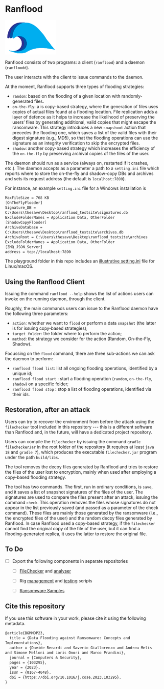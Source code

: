 # Ranflood

<img src="icon.png?raw=true" width="33%">

Ranflood consists of two programs: a client (`ranflood`) and a daemon (`ranfloodd`).

The user interacts with the client to issue commands to the daemon.

At the moment, Ranflood supports three types of flooding strategies:

- `random`: based on the flooding of a given location with randomly-generated files.
- `on-the-fly`:  a is copy-based strategy, where the generation of files uses copies of actual files found at a flooding location. File replication adds a layer of defence as it helps to increase the likelihood of preserving the users’ files by generating additional, valid copies that might escape the ransomware.
This strategy introduces a new `snapshoot` action that precedes the flooding one, which saves a list of the valid files with their digest signature (e.g., MD5), so that the flooding operations can use the signature as an integrity verification to skip the encrypted files. 
- `shadow`: another copy-based strategy which increases the efficiency of the `on-the-fly` by preserving archival copies of the files of the user.

The daemon should run as a service (always on, restarted if it crashes, etc.). The daemon accepts as a parameter a path to a `setting.ini` file which reports where to store the on-the-fly and shadow-copy DBs and archives and sets its request address (the default is `localhost:7890`).

For instance, an example `setting.ini` file for a Windows installation is

```[RandomFlooder]
MaxFileSize = 768 KB
[OnTheFlyFlooder]
Signature_DB = C:\Users\thesave\Desktop\ranflood_testsite\signatures.db
ExcludeFolderNames = Application Data, OtherFolder
[ShadowCopyFlooder]
ArchiveDatabase = C:\Users\thesave\Desktop\ranflood_testsite\archives.db
ArchiveRoot = C:\Users\thesave\Desktop\ranflood_testsite\archives
ExcludeFolderNames = Application Data, OtherFolder
[ZMQ_JSON_Server]
address = tcp://localhost:7890
```

The playground folder in this repo includes an [illustrative setting.ini](https://github.com/thesave/ranflood/blob/master/src/tests/java/playground/settings.ini) file for Linux/macOS.

## Using the Ranflood Client

Issuing the command `ranflood --help` shows the list of actions users can invoke on the running daemon, through the client.

Roughly, the main commands users can issue to the Ranflood daemon have the following three parameters:

- `action`: whether we want to `flood` or perform a data `snapshot` (the latter is for issuing copy-based strategies);
- `target folder`: the folder where to perform the action;
- `method`: the strategy we consider for the action (Random, On-the-Fly, Shadow).

Focussing on the `flood` command, there are three sub-actions we can ask the daemon to perform:

- `ranflood flood list`: list all ongoing flooding operations, identified by a unique id;
- `ranflood flood start` <method> <targetFolder>: start a flooding operation (`random`, `on-the-fly`, `shadow`) on a specific folder;
- `ranflood flood stop` <method> <ids>: stop a list of flooding operations, identified via their ids.

## Restoration, after an attack

Users can try to recover the environment from before the attack using the `filechecker` tool included in this repository --- this is a different software than Ranflood and, in the future, will have a dedicated project repository.

Users can compile the `filechecker` by issuing the command `gradle filecheckerJar` in the root folder of the repository (it requires at least `java 18` and `gradle 7`), which produces the executable `filechecker.jar` program under the path `build/libs`. 

The tool removes the decoy files generated by Ranflood and tries to restore the files of the user lost to encryption, mainly when used after employing a copy-based flooding strategy.

The tool has two commands. The first, run in ordinary conditions, is `save`, and it saves a list of snapshot signatures of the files of the user. 
The signatures are used to compare the files present after an attack, issuing the command `check`. 
This operation removes the files whose signatures do not appear in the list previously saved (and passed as a parameter of the check command). 
These files are mainly those generated by the ransomware (i.e., the encrypted files of the user) and the random decoy files generated by Ranflood. In case Ranflood used a copy-based strategy, 
if the `filechecker` cannot find the original copy of the file of the user, but it can find a flooding-generated replica, it uses the latter to restore the original file.

## To Do

- [ ] Export the following components in separate repositories
  - [ ] [FileChecker](/master/src/filechecker/java/org/ranflood/filechecker) and [analyser](/master/result_analyser)
  - [ ] Rig [management](/master/management-scripts) and [testing](/master/scripts) scripts
  - [ ] [Ransomware Samples](resources/ransomwares)


## Cite this repository

If you use this software in your work, please cite it using the following metadata.

```
@article{BGMMOP23,
  title = {Data Flooding against Ransomware: Concepts and Implementations},
  author = {Davide Berardi and Saverio Giallorenzo and Andrea Melis and Simone Melloni and Loris Onori and Marco Prandini},
  journal = {Computers & Security},
  pages = {103295},
  year = {2023},
  issn = {0167-4048},
  doi = {https://doi.org/10.1016/j.cose.2023.103295},
}
```
